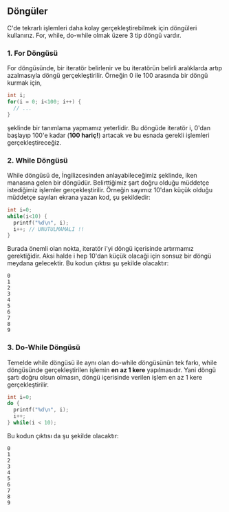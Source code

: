## Döngüler

C'de tekrarlı işlemleri daha kolay gerçekleştirebilmek için döngüleri kullanırız. For, while, do-while olmak üzere 3 tip döngü vardır.

### 1. For Döngüsü

For döngüsünde, bir iteratör belirlenir ve bu iteratörün belirli aralıklarda artıp azalmasıyla döngü gerçekleştirilir. Örneğin 0 ile 100 arasında bir döngü kurmak için,

```c
int i;
for(i = 0; i<100; i++) {
  // ...
}
```

şeklinde bir tanımlama yapmamız yeterlidir. Bu döngüde iteratör i, 0'dan başlayıp 100'e kadar (**100 hariç!**) artacak ve bu esnada gerekli işlemleri gerçekleştireceğiz.

### 2. While Döngüsü

While döngüsü de, İngilizcesinden anlayabileceğimiz şeklinde, iken manasına gelen bir döngüdür. Belirttiğimiz şart doğru olduğu müddetçe istediğimiz işlemler gerçekleştirilir. Örneğin sayımız 10'dan küçük olduğu müddetçe sayıları ekrana yazan kod, şu şekildedir:

```c
int i=0;
while(i<10) {
  printf("%d\n", i);
  i++; // UNUTULMAMALI !!
}
```

Burada önemli olan nokta, iteratör i'yi döngü içerisinde artırmamız gerektiğidir. Aksi halde i hep 10'dan küçük olacaği için sonsuz bir döngü meydana gelecektir. Bu kodun çıktısı şu şekilde olacaktır:

```
0
1
2
3
4
5
6
7
8
9
```

### 3. Do-While Döngüsü

Temelde while döngüsü ile aynı olan do-while döngüsünün tek farkı, while döngüsünde gerçekleştirilen işlemin **en az 1 kere** yapılmasıdır. Yani döngü şartı doğru olsun olmasın, döngü içerisinde verilen işlem en az 1 kere gerçekleştirilir.

```c
int i=0;
do {
  printf("%d\n", i);
  i++;
} while(i < 10);
```

Bu kodun çıktısı da şu şekilde olacaktır:

```
0
1
2
3
4
5
6
7
8
9
```
